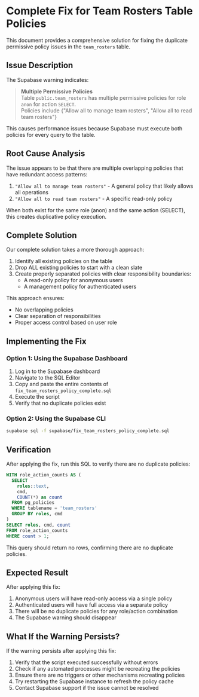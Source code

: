 # Complete Fix for Team Rosters Table Policies

This document provides a comprehensive solution for fixing the duplicate permissive policy issues in the `team_rosters` table. 

## Issue Description

The Supabase warning indicates:

> **Multiple Permissive Policies**  
> Table `public.team_rosters` has multiple permissive policies for role `anon` for action `SELECT`.  
> Policies include {"Allow all to manage team rosters", "Allow all to read team rosters"}

This causes performance issues because Supabase must execute both policies for every query to the table.

## Root Cause Analysis

The issue appears to be that there are multiple overlapping policies that have redundant access patterns:

1. `"Allow all to manage team rosters"` - A general policy that likely allows all operations
2. `"Allow all to read team rosters"` - A specific read-only policy

When both exist for the same role (anon) and the same action (SELECT), this creates duplicative policy execution.

## Complete Solution

Our complete solution takes a more thorough approach:

1. Identify all existing policies on the table
2. Drop ALL existing policies to start with a clean slate
3. Create properly separated policies with clear responsibility boundaries:
   - A read-only policy for anonymous users
   - A management policy for authenticated users

This approach ensures:
- No overlapping policies
- Clear separation of responsibilities
- Proper access control based on user role

## Implementing the Fix

### Option 1: Using the Supabase Dashboard

1. Log in to the Supabase dashboard
2. Navigate to the SQL Editor
3. Copy and paste the entire contents of `fix_team_rosters_policy_complete.sql`
4. Execute the script
5. Verify that no duplicate policies exist

### Option 2: Using the Supabase CLI

```bash
supabase sql -f supabase/fix_team_rosters_policy_complete.sql
```

## Verification

After applying the fix, run this SQL to verify there are no duplicate policies:

```sql
WITH role_action_counts AS (
  SELECT 
    roles::text,
    cmd,
    COUNT(*) as count
  FROM pg_policies 
  WHERE tablename = 'team_rosters'
  GROUP BY roles, cmd
)
SELECT roles, cmd, count 
FROM role_action_counts 
WHERE count > 1;
```

This query should return no rows, confirming there are no duplicate policies.

## Expected Result

After applying this fix:

1. Anonymous users will have read-only access via a single policy
2. Authenticated users will have full access via a separate policy
3. There will be no duplicate policies for any role/action combination
4. The Supabase warning should disappear

## What If the Warning Persists?

If the warning persists after applying this fix:

1. Verify that the script executed successfully without errors
2. Check if any automated processes might be recreating the policies
3. Ensure there are no triggers or other mechanisms recreating policies
4. Try restarting the Supabase instance to refresh the policy cache
5. Contact Supabase support if the issue cannot be resolved